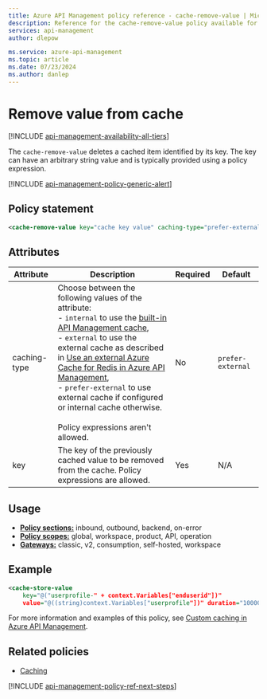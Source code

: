 ```yaml
---
title: Azure API Management policy reference - cache-remove-value | Microsoft Docs
description: Reference for the cache-remove-value policy available for use in Azure API Management. Provides policy usage, settings, and examples.
services: api-management
author: dlepow

ms.service: azure-api-management
ms.topic: article
ms.date: 07/23/2024
ms.author: danlep
---
```


# Remove value from cache

[!INCLUDE [api-management-availability-all-tiers](../../includes/api-management-availability-all-tiers.md)]

The `cache-remove-value` deletes a cached item identified by its key. The key can have an arbitrary string value and is typically provided using a policy expression.

[!INCLUDE [api-management-policy-generic-alert](../../includes/api-management-policy-generic-alert.md)]

## Policy statement

```xml
<cache-remove-value key="cache key value" caching-type="prefer-external | external | internal"  />
```


## Attributes

| Attribute         | Description                                            | Required | Default |
|---|--|--|--|
| caching-type | Choose between the following values of the attribute:<br />- `internal` to use the [built-in API Management cache](api-management-howto-cache.md),<br />- `external` to use the external cache as described in [Use an external Azure Cache for Redis in Azure API Management](api-management-howto-cache-external.md),<br />- `prefer-external` to use external cache if configured or internal cache otherwise. <br/><br/>Policy expressions aren't allowed.    | No       | `prefer-external` |
| key              | The key of the previously cached value to be removed from the cache. Policy expressions are allowed.                                                                                                                                                                                                                                                                                      | Yes      | N/A               |
## Usage


- [**Policy sections:**](./api-management-howto-policies.md#sections) inbound, outbound, backend, on-error
- [**Policy scopes:**](./api-management-howto-policies.md#scopes) global, workspace, product, API, operation
-  [**Gateways:**](api-management-gateways-overview.md) classic, v2, consumption, self-hosted, workspace

## Example

```xml
<cache-store-value
    key="@("userprofile-" + context.Variables["enduserid"])"
    value="@((string)context.Variables["userprofile"])" duration="100000" />
```

For more information and examples of this policy, see [Custom caching in Azure API Management](./api-management-sample-cache-by-key.md).

## Related policies

* [Caching](api-management-policies.md#caching)

[!INCLUDE [api-management-policy-ref-next-steps](../../includes/api-management-policy-ref-next-steps.md)]